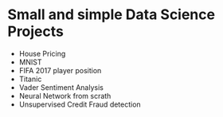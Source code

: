 # Small and simple Data Science Projects

- House Pricing
- MNIST
- FIFA 2017 player position
- Titanic
- Vader Sentiment Analysis
- Neural Network from scrath
- Unsupervised Credit Fraud detection
